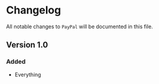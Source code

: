 # Changelog

All notable changes to `PayPal` will be documented in this file.

## Version 1.0

### Added
- Everything
